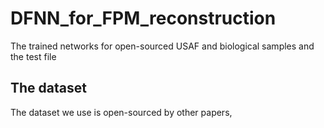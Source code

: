 # DFNN_for_FPM_reconstruction
The trained networks for open-sourced USAF and biological samples and the test file
## The dataset
The dataset we use is open-sourced by other papers, 
